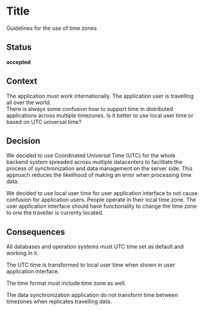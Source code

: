 # Title

Guidelines for the use of time zones

## Status

**accepted**

## Context

The application must work internationally. The application user is travelling all over the world.  
There is always some confusion how to support time in distributed applications across multiple timezones. Is it better to use local user time or based on UTC universal time?

## Decision

We decided to use Coordinated Universal Time (UTC) for the whole backend system spreaded across multiple datacenters to facilitate the process of synchronization and data management on the server side. This approach reduces the likelihood of making an error when processing time data.

We decided to use local user time for user application interface to not cause confusion for application users. People operate in their local time zone. The user application interface should have functionality to change the time zone to one the traveller is currenty located.

## Consequences

All databases and operation systems must UTC time set as default and working in it.  

The UTC time is transformed to local user time when shown in user application interface.  

The time format must include time zone as well.  

The data synchronization application do not transform time between timezones when replicates travelling data.